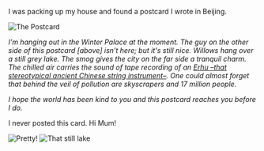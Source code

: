 I was packing up my house and found a postcard I wrote in Beijing.

![The Postcard]()

*I’m hanging out in the Winter Palace at the moment. The guy on the other side of this postcard [above] isn’t here; but it's still nice. Willows hang over a still grey lake. The smog gives the city on the far side a tranquil charm. The chilled air carries the sound of tape recording of an [Erhu –that stereotypical ancient Chinese string instrument–](http://www.youtube.com/watch?v=hsvzzolvwMo). One could almost forget that behind the veil of pollution are skyscrapers and 17 million people.*

*I hope the world has been kind to you and this postcard reaches you before I do.*

I never posted this card. Hi Mum!

![Pretty!]()
![That still lake]()